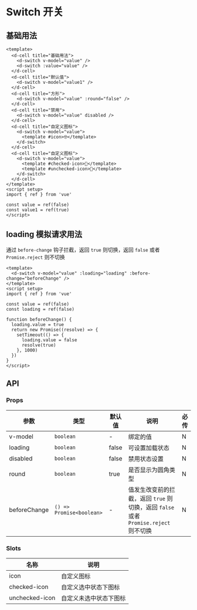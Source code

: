# Switch 开关

## 基础用法

```vue client=Mobile playground=MSwitch height=400
<template>
  <d-cell title="基础用法">
    <d-switch v-model="value" />
    <d-switch :value="value" />
  </d-cell>
  <d-cell title="默认值">
    <d-switch v-model="value1" />
  </d-cell>
  <d-cell title="方形">
    <d-switch v-model="value" :round="false" />
  </d-cell>
  <d-cell title="禁用">
    <d-switch v-model="value" disabled />
  </d-cell>
  <d-cell title="自定义图标">
    <d-switch v-model="value">
      <template #icon>🤓</template>
    </d-switch>
  </d-cell>
  <d-cell title="自定义图标">
    <d-switch v-model="value">
      <template #checked-icon>🌝</template>
      <template #unchecked-icon>🌚</template>
    </d-switch>
  </d-cell>
</template>
<script setup>
import { ref } from 'vue'

const value = ref(false)
const value1 = ref(true)
</script>
```

## loading 模拟请求用法

通过 `before-change` 钩子拦截，返回 `true` 则切换，返回 `false` 或者 `Promise.reject` 则不切换

```vue client=Mobile playground=26jbtd2
<template>
  <d-switch v-model="value" :loading="loading" :before-change="beforeChange" />
</template>
<script setup>
import { ref } from 'vue'

const value = ref(false)
const loading = ref(false)

function beforeChange() {
  loading.value = true
  return new Promise((resolve) => {
    setTimeout(() => {
      loading.value = false
      resolve(true)
    }, 1000)
  })
}
</script>
```

## API

### Props

| 参数         | 类型                     | 默认值 | 说明                                                                                | 必传 |
| ------------ | ------------------------ | ------ | ----------------------------------------------------------------------------------- | ---- |
| v-model      | `boolean`                | -      | 绑定的值                                                                            | N    |
| loading      | `boolean`                | false  | 可设置加载状态                                                                      | N    |
| disabled     | `boolean`                | false  | 禁用状态设置                                                                        | N    |
| round        | `boolean`                | true   | 是否显示为圆角类型                                                                  | N    |
| beforeChange | `() => Promise<boolean>` | -      | 值发生改变前的拦截，返回 `true` 则切换，返回 `false` 或者 `Promise.reject` 则不切换 | N    |

### Slots

| 名称           | 说明                   |
| -------------- | ---------------------- |
| icon           | 自定义图标             |
| checked-icon   | 自定义选中状态下图标   |
| unchecked-icon | 自定义未选中状态下图标 |
